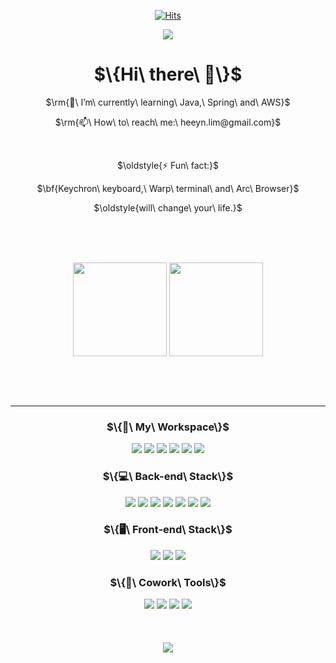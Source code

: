 <div align="center">

  [![Hits](https://hits.seeyoufarm.com/api/count/incr/badge.svg?url=https%3A%2F%2Fgithub.com%2Fready-oun)](https://hits.seeyoufarm.com) 

<!--header--> 
<img src="https://capsule-render.vercel.app/api?type=venom&color=0:8871e5,100:b678c4&stroke=b678c4&height=300&section=header&text=Heeyoun%20Lim&fontSize=70" />

  
  <h1>$\{Hi\ there\ 👋\}$</h1>
    <p>$\rm{🌱\ I’m\ currently\ learning\ Java,\ Spring\ and\ AWS}$</p> 
    <p>$\rm{📫\ How\ to\ reach\ me:\ heeyn.lim@gmail.com}$</p>

<!-- hide picture    
  <picture>
    <source media="(prefers-color-scheme: dark)" srcset="https://user-images.githubusercontent.com/25423296/163456776-7f95b81a-f1ed-45f7-b7ab-8fa810d529fa.png">
    <img alt="Shows an illustrated sun in light color mode and a moon with stars in dark color mode." src="https://user-images.githubusercontent.com/25423296/163456779-a8556205-d0a5-45e2-ac17-42d089e3c3f8.png">
  </picture>
-->



  <br>
  <p>$\oldstyle{⚡ Fun\ fact:}$</p>
  <p>$\bf{Keychron\ keyboard,\ Warp\ terminal\ and\ Arc\ Browser}$</p>
  <p>$\oldstyle{will\ change\ your\ life.}$</p>
  
  <br>
  <br>
  <br>
  
<!-- updated stats and langs -->
<p align="center">
  <!-- GitHub Stats -->
  <img height=150 align="center" src="https://github-readme-stats.vercel.app/api?username=ready-oun&show_icons=true&bg_color=00000000"/>

  <!-- Top Langs -->
  <a href="https://github.com/ready-oun/github-readme-stats">
    <img height=150 align="center" src="https://github-readme-stats.vercel.app/api/top-langs/?username=ready-oun&hide=Jupyter%20Notebook&layout=compact&langs_count=15&card_width=320&title_color=7da1ee&text_color=7da1ee&bg_color=00000000&hide_border=false"/>
  </a>
</p>

<!-- original 
[![Top Langs](https://github-readme-stats.vercel.app/api/top-langs/?username=ready-oun&hide=Jupyter%20Notebook)](https://github.com/ready-oun/github-readme-stats)
![GitHub stats](https://github-readme-stats.vercel.app/api?username=ready-oun&show_icons=true&bg_color=00000000)
-->

  <br>
  <br>
  <br>
  
  ---
  
  
  <h3>$\{🍎\ My\ Workspace\}$</h3>
  <a href=""><img src="https://img.shields.io/badge/GIT-E44C30?style=for-the-badge&logo=git&logoColor=white"/></a>
  <a href=""><img src="https://img.shields.io/badge/iTerm2-000000?style=for-the-badge&logo=iterm2&logoColor=white"/></a>
  <a href=""><img src="https://img.shields.io/badge/PyCharm-000000.svg?&style=for-the-badge&logo=PyCharm&logoColor=white"/></a>
  <a href=""><img src="https://img.shields.io/badge/Visual_Studio_Code-0078D4?style=for-the-badge&logo=visual%20studio%20code&logoColor=white"/></a>
  <a href=""><img src="https://img.shields.io/badge/VIM-%2311AB00.svg?&style=for-the-badge&logo=vim&logoColor=white"/></a>
  <a href=""><img src="https://img.shields.io/badge/Apple-MacBook_M1_Air_2020-999999?style=for-the-badge&logo=apple&logoColor=white"/></a>
  
  
  <h3>$\{💻\ Back-end\ Stack\}$</h3>
  <a href=""><img src="https://img.shields.io/badge/Python-3776AB?style=for-the-badge&logo=python&logoColor=white"/></a>
  <a href=""><img src="https://img.shields.io/badge/Django-092E20?style=for-the-badge&logo=django&logoColor=white"/></a>
  <a href=""><img src="https://img.shields.io/badge/Flask-000000?style=for-the-badge&logo=flask&logoColor=white"/></a>
  <a href=""><img src="https://img.shields.io/badge/MySQL-00000F?style=for-the-badge&logo=mysql&logoColor=white"/></a>
  <a href=""><img src="https://img.shields.io/badge/PostgreSQL-316192?style=for-the-badge&logo=postgresql&logoColor=white"/></a>
  <a href=""><img src="https://img.shields.io/badge/SQLite-07405E?style=for-the-badge&logo=sqlite&logoColor=white"/></a> 
  <a href=""><img src="https://img.shields.io/badge/Amazon_AWS-232F3E?style=for-the-badge&logo=amazon-aws&logoColor=white"/></a>

  <br>
  
  
  <h3>$\{🖥️\ Front-end\ Stack\}$</h3>
  <a href=""><img src="https://img.shields.io/badge/HTML-239120?style=for-the-badge&logo=html5&logoColor=white"/></a>
  <a href=""><img src="https://img.shields.io/badge/CSS-239120?&style=for-the-badge&logo=css3&logoColor=white"/></a>
  <a href=""><img src="https://img.shields.io/badge/JavaScript-F7DF1E?style=for-the-badge&logo=JavaScript&logoColor=white"/></a>
  
  <h3>$\{🤲\ Cowork\ Tools\}$</h3>
  <a href=""><img src="https://img.shields.io/badge/Slack-4A154B?style=for-the-badge&logo=slack&logoColor=white"/></a>
  <a href=""><img src="https://img.shields.io/badge/Discord-7289DA?style=for-the-badge&logo=discord&logoColor=white"/></a>
  <a href=""><img src="https://img.shields.io/badge/Zoom-2D8CFF?style=for-the-badge&logo=zoom&logoColor=white"/></a>
  <a href=""><img src="https://img.shields.io/badge/Notion-000000?style=for-the-badge&logo=notion&logoColor=white"/></a>
  <br>
  <br>
  <br>
  <br>
  
<!--footer-->
<img src="https://capsule-render.vercel.app/api?type=shark&color=0:8871e5,100:b678c4&stroke=b678c4&height=90&section=footer" />
</div>


